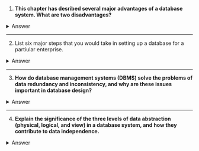 
1. **This chapter has desribed several major advantages of a database system. What are two disadvantages?**

<details>
   <summary>Answer</summary>

Two disadvantages assoiated with database systems are listed below.
   - a. Setup of the database system requires more knowledge, money, skills, and
time.
- b. The complexity of the database may result in poor performan


</details>

<hr/>

2. List six major steps that you would take in setting up a database for a partiular enterprise.

<details>
<summary>Answer</summary>
Six major steps in setting up a database for a parti
ular enterprise are:

- Define the high-level requirements of the enterprise (this step generates a document known as the system requirements speifation.)
- Define a model ontaining all appropriate types of data and data relationships.
- Define the integrity constraints on the data.
- Define the physial level.
- For each known problem to be solved on a regular basis (e.g., tasks to be arried out by lerks or web users), define a user interface to arry out the task, and write the neessary appliation programs to implement the user interfae.
- Create/initialize the database.
</details>

<hr/>

3. **How do database management systems (DBMS) solve the problems of data redundancy and inconsistency, and why are these issues important in database design?**
 
<details>
   <summary>Answer</summary>
   Database management systems (DBMS) solve the problems of data redundancy and inconsistency by providing a structured and centralized system for storing data. Data redundancy is reduced because the same piece of data is not stored in multiple places, and instead, references are used where necessary. DBMS also enforces rules (integrity constraints) that ensure consistency across different operations on the data. These issues are crucial in database design because redundancy wastes storage and processing resources, and inconsistency can lead to incorrect or conflicting data, which compromises the reliability of applications relying on the data.
</details>

<hr/>

4. **Explain the significance of the three levels of data abstraction (physical, logical, and view) in a database system, and how they contribute to data independence.**
   
<details>
   <summary>Answer</summary>
   The three levels of data abstraction—physical, logical, and view—provide a way to separate concerns in database management. The physical level deals with how the data is actually stored, the logical level focuses on what data is stored and the relationships between data, and the view level allows users to interact with the database in a way that is meaningful to them. Data independence refers to the ability to change the schema at one level without affecting the schema at another level, and these three levels facilitate that independence. Changes to the physical storage can be made without affecting the logical structure, and views can be adjusted without affecting the overall schema.
</details>